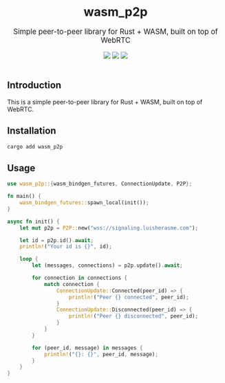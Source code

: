 <div align="center">
    <h1>wasm_p2p</h1>
    <big>Simple peer-to-peer library for Rust + WASM, built on top of WebRTC</big>
    <div>
    <br/>
        <a href="https://github.com/luis-herasme/wasm_p2p/pulse"><img src="https://img.shields.io/github/last-commit/luis-herasme/wasm_p2p.svg"/></a>
        <a href="https://github.com/luis-herasme/wasm_p2p/pulls"><img src="https://img.shields.io/github/issues-pr/luis-herasme/wasm_p2p.svg"/></a>
        <a href="https://github.com/luis-herasme/wasm_p2p/issues"><img src="https://img.shields.io/github/issues-closed/luis-herasme/wasm_p2p.svg"/></a>
    </div>
</div>
<br/>
</div>

## Introduction
This is a simple peer-to-peer library for Rust + WASM, built on top of WebRTC.

## Installation

```bash
cargo add wasm_p2p
```

## Usage
```Rust
use wasm_p2p::{wasm_bindgen_futures, ConnectionUpdate, P2P};

fn main() {
    wasm_bindgen_futures::spawn_local(init());
}

async fn init() {
    let mut p2p = P2P::new("wss://signaling.luisherasme.com");

    let id = p2p.id().await;
    println!("Your id is {}", id);

    loop {
        let (messages, connections) = p2p.update().await;

        for connection in connections {
            match connection {
                ConnectionUpdate::Connected(peer_id) => {
                    println!("Peer {} connected", peer_id);
                }
                ConnectionUpdate::Disconnected(peer_id) => {
                    println!("Peer {} disconnected", peer_id);
                }
            }
        }

        for (peer_id, message) in messages {
            println!("{}: {}", peer_id, message);
        }
    }
}
```
